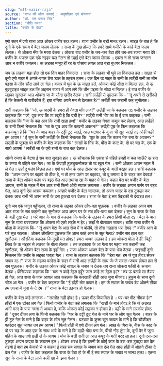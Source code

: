 ```yaml
---
slug: "mft-vazir-raja"
source: "मगध की लोक कथाएं : अनुशाीलन एवं संचयन"
author: "डॉ. राम प्रसाद सिंह"
section: "नीति कथा"
title: "वजीर के बेटा"
---
```

एगो सहर में एगो राजा आउ ओकर वजीर रहऽ हलन। राजा वजीर के बड़ी मानऽ हलन। साइत के बात हे कि दूनो के एके समय में बेटा जलम लेलक । राजा के दुख होयल कि हमरे साथे वजीरो के काहे बेटा जलम लेलक। से ओकरा मँगा के मरवा देलक। ओकरा बाद वजीर के जब-जब बेटा होवे तब-तब रजवा मरवा देवे ! वजीर के अउरत एक दफे नइहर चल गेलन तो उहईं एगो बेटा जलम लेलक । एकरा न तो राजा जनलन आउ न वजीरे जनलन। ऊ लड़का मामुए हीं रह के पोसाय लगल आउ बड़ा बुधगर निकलल।
 
जब ऊ लड़का बड़ा होल तो एक दिन बाहर निकलल । राजा के लड़का भी घूमे ला निकलल हल। साइत से दूनो एगो सहर में अगले-बगल डेरा डाल के ठहरल हलन। एक दिन ऊ सहर के रानी के लउँड़ी रानी ला तीन पइसा के तीन सौदा लावे ला गेल। बजार में घूम के ऊ जाइत हले, ओकरा कोई सौदा न मिलल हल, से ऊ बुदबुदाइत जाइत हल कि अइसन बजार में आग लगे कि तीन पइसा के सौदा न मिलल। ई बात वजीर के लइका सुनलक आउ ओकरा जा के सौदा खरीद देलक। रानी लउँड़ी से पूछलक कि - ''तूं अपने से खरीदले हैं कि केकरो से खरीदवैले हैं, इया बनिया अपने मन से देलकउ हे?'’ लउँड़ी सब कहानी कह सुनौलक। 

रानी कहलक कि ''जो, ऊ अदमी के हमरा ही नेवता माँग लाव!'' लउँड़ी जा के कहलक तऽ वजीर के लड़का कहलक कि ''जो, पूछ लाव कि ऊ खड़ी हे कि पड़ी हे?'’ लउँड़ी रानी भीर जा के ई बात कहलक। रानी कहलक कि ''जा के कह आव कि रानी खड़ा हथ!'' वजीर के लइका नेवता कबूल कर लेलन, आउ लउँड़ी के रानी फिनो भेजलक कि ''जा के पूछ आव कि कखनी अवतन?'’ लउँड़ी पूछ के फिन कहलक कि कहकथुन हे कि ''घर के आउ बाहर के टट्टी टूट जतई, आउ घटवार के कुत्ता भी सूत जतई तऽ ओही घड़ी हम आयम !'' ई सुन के रानी लउँड़ी के फिनो भेजलक कि ''पूछ के आव कि कउन भेस बना के अवतन?'’ लउड़ी के पुछला पर वजीर के बेटा कहलक कि ''लाखों के गिरा के, बीस के काट के, दो पर चढ़ के, एक के साथे आयम!'' लउँड़ी जा के एही रानी के बात कह देलक।
 
ओन्‍ने रजवा के बेटवा ई सब बात सुनइत हल । ऊ सोंचलक कि एकरा से पहिले हमही न चल जाऊँ? ऊ रात के समय से पहिले चल गेल। जा के केंवाड़ी ठुकठुकनौलक तो ऊ खुल गेल । रानी ओकरा अप्पन महल में ले गेल। उहाँ दू पलंग बिछल हल। एगो पर मोम के आउ दोसर पर कपूर के बाती बरइत हल। रानी कहलक कि ''अपन पलंग पर बइठवे तो ठीक हे, न तो हमर पलंग पर बइठवऽ, तो दू तमाचा दे के बाहर कर देबवऽ!'' राजा के बेटा ओकर पलंग पर बइठ गेल आउ तमाचा खा के बाहर भे गेल। कहल बेरा पर वजीर के बेटा आयल, रानी के महल में गेल आउ रानी फिनो ओही सवाल कयलक। वजीर के लड़का अप्पन पलंग पर बइठ गेल, आउ दूनो ऐस आराम कयलन। अन्हारे वजीर के बेटा चललक, तो अपन चादर के दस टुकड़ा कर देलक आउ रानी भी अपन सारी के दस टुकड़ा कर देलक। राजा के बेटा ई सब खिड़की से देखइत हल। 

दूनो जब एके जगुन पहुँचलन, तो राजा के लइका ओकर ठाँव-पता पूछलक । वजीर के लड़का अपन बाप आउ राजा के सब कहानी कह सुनौलक आउ अपन घर के सब ठाँव-पता बता देलक। सुन के राजा के बेटा के बड़ी दुख भेल । घरे आन के बाप से कहलक कि वजीर के लइका के हमरा हिऔं बोला दऽ। बेटा के बात सुन के राजा घबरयलक कि ओकरा तो एको लइके न हेऽ। कहाँ से बोलावल जायत। बाकि राजा वजीर से बोला के कहलक कि- '’तूं अपन बेटा के आठ रोज में न बोलैबें, तो तोरा गड़हारा भरा देवउ !'' वजीर आन के घरे सूत रहलक। ओकर औरतिया पूछलक कि आज काहे आन के सूत गेलऽ? वजीर सब हाल कह सुनौलक। औरतिया कहलक कि दुखी मत होवऽ ! हमरा अप्पन लड़का हे। हम ओकरा बोला दे ही! चिट्ठी लिख के ऊ नइहर से लड़का के बोला लेलक । तब लड़कावा के आ गेला पर मइया सब कहानी कह सुनौलक, तो ओकर बेटा राजा के इहाँ गेल । राजा ओकरा अप्पन बेटा के पास भेज देलक। जइसहीं दूनो मिललन कि वजीर के लइका घबड़ा गेल । राजा के लड़का कहलक कि ''डेरा मत! हम जे पूछ हीवऽ सेकर जबाव  दऽ !'' राजा के लइका परदेस के सहर में रानी आउ लउँड़ी के साथ जे-जे सवाल-जबाव होयल हल से सब पूछलक। वजीर के लइका ओकर कोई सवाल के जबाब न देलक तब राजा ओकरा फाँसी के सजाय देलक। फँसियरवा कहलक कि ''बता न काहे देइत हहूँ? जान काहे ला देइत हऽ?'’ तब ऊ बतावे ला तैयार हो गेल, आउ राजा के पास आयल आउ कहलक कि करखाही हाँड़ी आउ चुना मँगावऽ। हुकुम के साथ दूनो चीज आ गेल । वजीर के बेटा कहलक कि ''ई हाँड़ी तोर कपार हे। हम जै सवाल के जबाब देव ओतने टीका हम एकरा में चूना के दे देम ।'’ राजा के बेटा तइयार हो गेलक। 

वजीर के बेटा कहे लगलक - ''तरमीठ गड़ी होवऽ हे। ऊपर मीठ किसमिस हे । घर-घर मीठ नीमक हे!'' हाँड़ी में एक टीका लग गेल ! फिनो वजीर के बेटा कहे लगलक कि ''खड़ी के माने होवऽ हे कि जे अउरत अभी मरद के पास गवना में आयल हे, बाकि ओकरा कोई लड़का न होयल हे। पड़ी के माने लरकोर होवऽ हे!'' दूसर टीका लगा के फिनो कहलक कि ''घर के टट्टी टूट गेल के माने घर के लोग सूत गेलन । बाहर के ट्टी टूट गेल के माने हे कि बाहर के लोग सूत गेलन। घटवार के कुत्ता सूत जायत के माने हे कि चौकीदार पहरेदार सूत जायत तब हम आयम !'’ फिनो हाँड़ी में एगो टीका लग गेल। लाख के गिरा के, बीस के काट के दो पर चढ़ के आउ एक के साथ आवे के माने हे कि दाढ़ी-मोछ बना के, बीसों नौह टूंगा के, दूनों पैर में जूता पहिन के आउ एगो छड़ी ले के आयम। मोम के बत्ती रानी ला आउ कपूर के बत्ती मरद ला हल। दूनो दस-दस टुकड़ा अप्पन कपड़ा के कयलन हल। ओकर अरथ हे कि हमनी के कोई काट के दस-दस टुकड़ा कर देत तइयो ई बात हम केकरो से न कहब! ई तरह सब सवाल के जबाव बता देल गेल आउ हाँड़ी में ओतने टीका दे देल गेल । वजीर के बेटा कहलक कि राजा के बेटा हो के भी ई सब सवाल के जबाव न जानऽ हलऽ। एतना सुन के राजा के बेटा लाजे कन्नी खा के झमा गेलन। 
